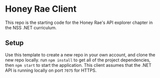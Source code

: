 # Honey Rae Client
This repo is the starting code for the Honey Rae's API explorer chapter in the NSS .NET curriculum. 

## Setup
Use this template to create a new repo in your own account, and clone the new repo locally. run `npm install` to get all of the project dependencies, then `npm start` to start the application. This client assumes that the .NET API is running locally on port `7075` for HTTPS. 